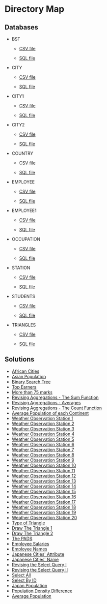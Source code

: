 # Directory Map

## Databases

* BST
    * [CSV file](https://github.com/AnuragAnalog/hackerrank/tree/master/practise-dbms/databases/bst.csv)

    * [SQL file](https://github.com/AnuragAnalog/hackerrank/tree/master/practise-dbms/databases/bst.sql)

* CITY
    * [CSV file](https://github.com/AnuragAnalog/hackerrank/tree/master/practise-dbms/databases/city.csv)

    * [SQL file](https://github.com/AnuragAnalog/hackerrank/tree/master/practise-dbms/databases/city.sql)

* CITY1
    * [CSV file](https://github.com/AnuragAnalog/hackerrank/tree/master/practise-dbms/databases/city1.csv)

    * [SQL file](https://github.com/AnuragAnalog/hackerrank/tree/master/practise-dbms/databases/city1.sql)

* CITY2
    * [CSV file](https://github.com/AnuragAnalog/hackerrank/tree/master/practise-dbms/databases/city2.csv)

    * [SQL file](https://github.com/AnuragAnalog/hackerrank/tree/master/practise-dbms/databases/city2.sql)

* COUNTRY
    * [CSV file](https://github.com/AnuragAnalog/hackerrank/tree/master/practise-dbms/databases/country.csv)

    * [SQL file](https://github.com/AnuragAnalog/hackerrank/tree/master/practise-dbms/databases/country.sql)

* EMPLOYEE
    * [CSV file](https://github.com/AnuragAnalog/hackerrank/tree/master/practise-dbms/databases/employee.csv)

    * [SQL file](https://github.com/AnuragAnalog/hackerrank/tree/master/practise-dbms/databases/employee.sql)

* EMPLOYEE1
    * [CSV file](https://github.com/AnuragAnalog/hackerrank/tree/master/practise-dbms/databases/employee1.csv)

    * [SQL file](https://github.com/AnuragAnalog/hackerrank/tree/master/practise-dbms/databases/employee1.sql)

* OCCUPATION
    * [CSV file](https://github.com/AnuragAnalog/hackerrank/tree/master/practise-dbms/databases/occupation.csv)

    * [SQL file](https://github.com/AnuragAnalog/hackerrank/tree/master/practise-dbms/databases/occupation.sql)

* STATION
    * [CSV file](https://github.com/AnuragAnalog/hackerrank/tree/master/practise-dbms/databases/station.csv)

    * [SQL file](https://github.com/AnuragAnalog/hackerrank/tree/master/practise-dbms/databases/station.sql)

* STUDENTS
    * [CSV file](https://github.com/AnuragAnalog/hackerrank/tree/master/practise-dbms/databases/students.csv)

    * [SQL file](https://github.com/AnuragAnalog/hackerrank/tree/master/practise-dbms/databases/students.sql)

* TRIANGLES
    * [CSV file](https://github.com/AnuragAnalog/hackerrank/tree/master/practise-dbms/databases/triangles.csv)

    * [SQL file](https://github.com/AnuragAnalog/hackerrank/tree/master/practise-dbms/databases/triangles.sql)

## Solutions

* [African Cities](https://github.com/AnuragAnalog/hackerrank/blob/master/practise-dbms/solutions/african-cities.sql)
* [Asian Population](https://github.com/AnuragAnalog/hackerrank/blob/master/practise-dbms/solutions/asian-population.sql)
* [Binary Search Tree](https://github.com/AnuragAnalog/hackerrank/blob/master/practise-dbms/solutions/binary-search-tree-1.sql)
* [Top Earners](https://github.com/AnuragAnalog/hackerrank/blob/master/practise-dbms/solutions/earnings-of-employees.sql)
* [More than 75 marks](https://github.com/AnuragAnalog/hackerrank/blob/master/practise-dbms/solutions/more-than-75-marks.sql)
* [Revising Aggregations - The Sum Function](https://github.com/AnuragAnalog/hackerrank/blob/master/practise-dbms/solutions/revising-aggregation-sum.sql)
* [Revising Aggregations - Averages](https://github.com/AnuragAnalog/hackerrank/blob/master/practise-dbms/solutions/revising-aggregation-the-average-function.sql)
* [Revising Aggregations - The Count Function](https://github.com/AnuragAnalog/hackerrank/blob/master/practise-dbms/solutions/revising-aggregation-the-count-function.sql)
* [Average Population of each Continent](https://github.com/AnuragAnalog/hackerrank/blob/master/practise-dbms/solutions/average-population-of-each-continent.sql)
* [Weather Observation Station 1](https://github.com/AnuragAnalog/hackerrank/blob/master/practise-dbms/solutions/weather-observation-station-1.sql)
* [Weather Observation Station 2](https://github.com/AnuragAnalog/hackerrank/blob/master/practise-dbms/solutions/weather-observation-station-2.sql)
* [Weather Observation Station 3](https://github.com/AnuragAnalog/hackerrank/blob/master/practise-dbms/solutions/weather-observation-station-3.sql)
* [Weather Observation Station 4](https://github.com/AnuragAnalog/hackerrank/blob/master/practise-dbms/solutions/weather-observation-station-4.sql)
* [Weather Observation Station 5](https://github.com/AnuragAnalog/hackerrank/blob/master/practise-dbms/solutions/weather-observation-station-5.sql)
* [Weather Observation Station 6](https://github.com/AnuragAnalog/hackerrank/blob/master/practise-dbms/solutions/weather-observation-station-6.sql)
* [Weather Observation Station 7](https://github.com/AnuragAnalog/hackerrank/blob/master/practise-dbms/solutions/weather-observation-station-7.sql)
* [Weather Observation Station 8](https://github.com/AnuragAnalog/hackerrank/blob/master/practise-dbms/solutions/weather-observation-station-8.sql)
* [Weather Observation Station 9](https://github.com/AnuragAnalog/hackerrank/blob/master/practise-dbms/solutions/weather-observation-station-9.sql)
* [Weather Observation Station 10](https://github.com/AnuragAnalog/hackerrank/blob/master/practise-dbms/solutions/weather-observation-station-10.sql)
* [Weather Observation Station 11](https://github.com/AnuragAnalog/hackerrank/blob/master/practise-dbms/solutions/weather-observation-station-11.sql)
* [Weather Observation Station 12](https://github.com/AnuragAnalog/hackerrank/blob/master/practise-dbms/solutions/weather-observation-station-12.sql)
* [Weather Observation Station 13](https://github.com/AnuragAnalog/hackerrank/blob/master/practise-dbms/solutions/weather-observation-station-13.sql)
* [Weather Observation Station 14](https://github.com/AnuragAnalog/hackerrank/blob/master/practise-dbms/solutions/weather-observation-station-14.sql)
* [Weather Observation Station 15](https://github.com/AnuragAnalog/hackerrank/blob/master/practise-dbms/solutions/weather-observation-station-15.sql)
* [Weather Observation Station 16](https://github.com/AnuragAnalog/hackerrank/blob/master/practise-dbms/solutions/weather-observation-station-16.sql)
* [Weather Observation Station 17](https://github.com/AnuragAnalog/hackerrank/blob/master/practise-dbms/solutions/weather-observation-station-17.sql)
* [Weather Observation Station 18](https://github.com/AnuragAnalog/hackerrank/blob/master/practise-dbms/solutions/weather-observation-station-18.sql)
* [Weather Observation Station 19](https://github.com/AnuragAnalog/hackerrank/blob/master/practise-dbms/solutions/weather-observation-station-19.sql)
* [Weather Observation Station 20](https://github.com/AnuragAnalog/hackerrank/blob/master/practise-dbms/solutions/weather-observation-station-20.sql)
* [Type of Triangle](https://github.com/AnuragAnalog/hackerrank/blob/master/practise-dbms/solutions/what-type-of-triangle.sql)
* [Draw The Triangle 1](https://github.com/AnuragAnalog/hackerrank/blob/master/practise-dbms/solutions/draw-the-triangle-1.sql)
* [Draw The Triangle 2](https://github.com/AnuragAnalog/hackerrank/blob/master/practise-dbms/solutions/draw-the-triangle-2.sql)
* [The PADS](https://github.com/AnuragAnalog/hackerrank/blob/master/practise-dbms/solutions/the-pads.sql)
* [Employee Salaries](https://github.com/AnuragAnalog/hackerrank/blob/master/practise-dbms/solutions/salary-of-employees.sql)
* [Employee Names](https://github.com/AnuragAnalog/hackerrank/blob/master/practise-dbms/solutions/name-of-employees.sql)
* [Japanese Cities' Attribute](https://github.com/AnuragAnalog/hackerrank/blob/master/practise-dbms/solutions/japanese-cities-attributes.sql)
* [Japanese Cities' Name](https://github.com/AnuragAnalog/hackerrank/blob/master/practise-dbms/solutions/japanese-cities-name.sql)
* [Revising the Select Query I](https://github.com/AnuragAnalog/hackerrank/blob/master/practise-dbms/solutions/revising-the-select-query.sql)
* [Revising the Select Query II](https://github.com/AnuragAnalog/hackerrank/blob/master/practise-dbms/solutions/revising-the-select-query-2.sql)
* [Select All](https://github.com/AnuragAnalog/hackerrank/blob/master/practise-dbms/solutions/select-all-sql.sql)
* [Select By ID](https://github.com/AnuragAnalog/hackerrank/blob/master/practise-dbms/solutions/select-by-id.sql)
* [Japan Population](https://github.com/AnuragAnalog/hackerrank/blob/master/practise-dbms/solutions/japan-population.sql)
* [Population Density Difference](https://github.com/AnuragAnalog/hackerrank/blob/master/practise-dbms/solutions/population-density-difference.sql)
* [Average Population](https://github.com/AnuragAnalog/hackerrank/blob/master/practise-dbms/solutions/average-population.sql)